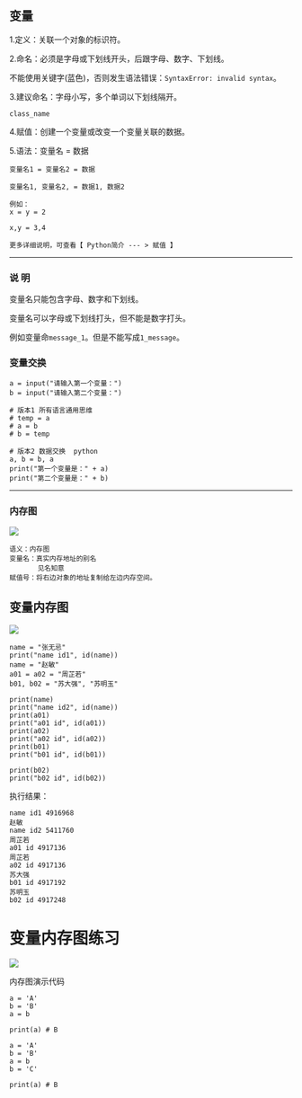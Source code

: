 ## 变量

1.定义：关联一个对象的标识符。

2.命名：必须是字母或下划线开头，后跟字母、数字、下划线。

不能使用关键字\(蓝色\)，否则发生语法错误：`SyntaxError: invalid syntax`。

3.建议命名：字母小写，多个单词以下划线隔开。
```
class_name
```
4.赋值：创建一个变量或改变一个变量关联的数据。

5.语法：变量名 = 数据
```
变量名1 = 变量名2 = 数据

变量名1, 变量名2, = 数据1, 数据2

例如：
x = y = 2

x,y = 3,4

更多详细说明，可查看【 Python简介 --- > 赋值 】
```
---

### 说 明


变量名只能包含字母、数字和下划线。

变量名可以字母或下划线打头，但不能是数字打头。

例如变量命`message_1`。但是不能写成`1_message`。

### 变量交换
```
a = input("请输入第一个变量：")
b = input("请输入第二个变量：")

# 版本1 所有语言通用思维
# temp = a
# a = b
# b = temp

# 版本2 数据交换  python
a, b = b, a
print("第一个变量是：" + a)
print("第二个变量是：" + b)
```
---
### 内存图

![](http://www.python87.com/uploads/allimg/200102/1_1821548812.jpg)

```
语义：内存图
变量名：真实内存地址的别名
       见名知意
赋值号：将右边对象的地址复制给左边内存空间。
```

## 变量内存图

![](http://www.python87.com/uploads/allimg/200102/1_1821545623.jpg)

```
name = "张无忌"
print("name id1", id(name))
name = "赵敏"
a01 = a02 = "周芷若"
b01, b02 = "苏大强", "苏明玉"

print(name)
print("name id2", id(name))
print(a01)
print("a01 id", id(a01))
print(a02)
print("a02 id", id(a02))
print(b01)
print("b01 id", id(b01))

print(b02)
print("b02 id", id(b02))
```
执行结果：
```
name id1 4916968
赵敏
name id2 5411760
周芷若
a01 id 4917136
周芷若
a02 id 4917136
苏大强
b01 id 4917192
苏明玉
b02 id 4917248
```
# 变量内存图练习

![](http://www.python87.com/uploads/allimg/200102/1_1821545534.jpg)

内存图演示代码
```
a = 'A'
b = 'B'
a = b

print(a) # B
```

```
a = 'A'
b = 'B'
a = b
b = 'C'

print(a) # B
```
